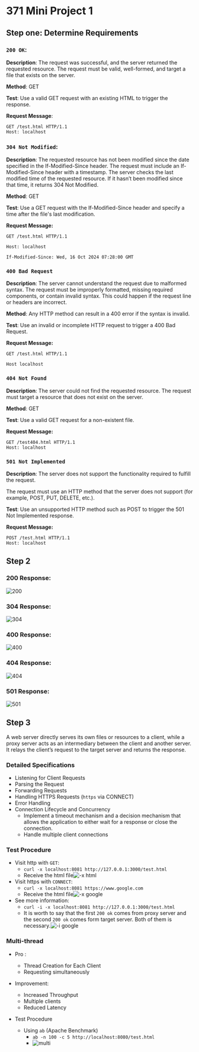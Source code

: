 # 371 Mini Project 1

## **Step one: Determine Requirements**

### `200 OK`:

**Description**: The request was successful, and the server returned the requested resource. The request must be valid, well-formed, and target a file that exists on the server.

**Method**: GET

**Test**: Use a valid GET request with an existing HTML to trigger the response.

**Request Message**:

``` http
GET /test.html HTTP/1.1
Host: localhost
```



### `304 Not Modified`:

**Description**: The requested resource has not been modified since the date specified in the If-Modified-Since header. The request must include an If-Modified-Since header with a timestamp. The server checks the last modified time of the requested resource. If it hasn’t been modified since that time, it returns 304 Not Modified.

**Method**: GET

**Test**: Use a GET request with the If-Modified-Since header and specify a time after the file's last modification.

**Request Message:**

```http
GET /test.html HTTP/1.1

Host: localhost

If-Modified-Since: Wed, 16 Oct 2024 07:28:00 GMT
```



### `400 Bad Request`

**Description**: The server cannot understand the request due to malformed syntax. The request must be improperly formatted, missing required components, or contain invalid syntax. This could happen if the request line or headers are incorrect.

**Method**: Any HTTP method can result in a 400 error if the syntax is invalid.

**Test**: Use an invalid or incomplete HTTP request to trigger a 400 Bad Request.

**Request Message:**

```http
GET /test.html HTTP/1.1

Host localhost
```

 

### `404 Not Found`

**Description**: The server could not find the requested resource. The request must target a resource that does not exist on the server.

**Method**: GET

**Test**: Use a valid GET request for a non-existent file.

**Request Message:**

``` http
GET /test404.html HTTP/1.1
Host: localhost
```



### `501 Not Implemented`

**Description**: The server does not support the functionality required to fulfill the request.

The request must use an HTTP method that the server does not support (for example, POST, PUT, DELETE, etc.).

**Test**: Use an unsupported HTTP method such as POST to trigger the 501 Not Implemented response.

**Request Message:**

``` http
POST /test.html HTTP/1.1
Host: localhost
```





## Step 2

### 200 Response:

![200](./src/1.png)

### 304 Response:

![304](./src/2.png)

### 400 Response:

![400](./src/3.png)

### 404 Response:

![404](./src/4.png)

### 501 Response:

![501](./src/5.png)



## Step 3

A web server directly serves its own files or resources to a client, while a proxy server acts as an intermediary between the client and another server. It relays the client’s request to the target server and returns the response.

### Detailed Specifications

* Listening for Client Requests
* Parsing the Request
* Forwarding Requests
* Handling HTTPS Requests (`https` via CONNECT)
* Error Handling
* Connection Lifecycle and Concurrency
  * Implement a timeout mechanism and a decision mechanism that allows the application to either wait for a response or close the connection.
  * Handle multiple client connections

### Test Procedure

* Visit http with `GET`:
  * `curl -x localhost:8081 http://127.0.0.1:3000/test.html  `
  * Receive the html file![-x html](./src/7.png)
* Visit https with `CONNECT`:
  * `curl -x localhost:8081 https://www.google.com `
  * Receive the html file![-x google](./src/6.png)
* See more information:
  * `curl -i -x localhost:8081 http://127.0.0.1:3000/test.html  `
  * It is worth to say that the first `200 ok` comes from proxy server and the second `200 ok` comes form target server. Both of them is necessary.![-i google](./src/8.png)

### Multi-thread

* Pro :
  * Thread Creation for Each Client
  * Requesting simultaneously

* Improvement:
  * Increased Throughput
  * Multiple clients
  * Reduced Latency
* Test Procedure
  * Using `ab` (Apache Benchmark)
    * `ab -n 100 -c 5 http://localhost:8080/test.html`
    * ![multi](./src/9.png)